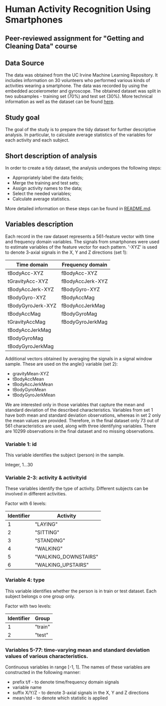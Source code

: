 # Human Activity Recognition Using Smartphones
## Peer-reviewed assignment for "Getting and Cleaning Data" course

## Data Source
The data was obtained from the UC Irvine Machine Learning Repository. It includes information on 30 volunteers who performed various kinds of activities wearing a smartphone. The data was recorded by using the embedded accelerometer and gyroscope. The obtained dataset was split in two subsamples - training set (70%) and test set (30%). More technical information as well as the dataset can be found [here](http://archive.ics.uci.edu/ml/datasets/Human+Activity+Recognition+Using+Smartphones).

## Study goal
The goal of the study is to prepare the tidy dataset for further descriptive analysis. In particular, to calculate average statistics of the variables for each activity and each subject.

## Short description of analysis 
In order to create a tidy dataset, the analysis undergoes the following steps:
* Appropriately label the data fields;
* Merge the training and test sets;
* Assign activity names to the data;
* Select the needed variables;
* Calculate average statistics.

More detailed information on these steps can be found in [README.md](https://github.com/marinamukha/coursera_gettingandcleaningdata/blob/master/README.md).

## Variables description
Each record in the raw dataset represents a 561-feature vector with time and frequency domain variables. The signals from smartphones were used to estimate variables of the feature vector for each pattern. '-XYZ' is used to denote 3-axial signals in the X, Y and Z directions (set 1):

Time domain | Frequency domain
------------|-----------------
tBodyAcc-XYZ |  fBodyAcc-XYZ
tGravityAcc-XYZ | fBodyAccJerk-XYZ
tBodyAccJerk-XYZ | fBodyGyro-XYZ
tBodyGyro-XYZ | fBodyAccMag
tBodyGyroJerk-XYZ | fBodyAccJerkMag
tBodyAccMag | fBodyGyroMag
tGravityAccMag | fBodyGyroJerkMag
tBodyAccJerkMag | 
tBodyGyroMag | 
tBodyGyroJerkMag |

Additional vectors obtained by averaging the signals in a signal window sample. These are used on the angle() variable (set 2):

* gravityMean-XYZ
* tBodyAccMean
* tBodyAccJerkMean
* tBodyGyroMean
* tBodyGyroJerkMean 

We are interested only in those variables that capture the mean and standard deviation of the described characteristics. Variables from set 1 have both mean and standard deviation observations, whereas in set 2 only the mean values are provided. Therefore, in the final dataset only 73 out of 561 characteristics are used, along with three identifying variables. There are 10299 observations in the final dataset and no missing observations.

### Variable 1: id
This variable identifies the subject (person) in the sample.

Integer, 1...30

### Variable 2-3: activity & activityid
These variables identify the type of activity. Different subjects can be involved in different activities.

Factor with 6 levels:

Identifier | Activity
-----------|----------
1 |"LAYING"
2 | "SITTING"
3 | "STANDING"
4 | "WALKING"
5 | "WALKING_DOWNSTAIRS"
6 | "WALKING_UPSTAIRS"

### Variable 4: type
This variable identifies whether the person is in train or test dataset. Each subject belongs o one group only.

Factor with two levels:

Identifier | Group
-----------|----------
1 | "train"
2 | "test"

### Variables 5-77: time-varying mean and standard deviation values of various characteristics.
Continuous variables in range [-1, 1]. The names of these variables are constructed in the following manner: 
* prefix t/f - to denote time/frequency domain signals
* variable name
* suffix X/Y/Z - to denote 3-axial signals in the X, Y and Z directions
* mean/std - to denote which statistic is applied
